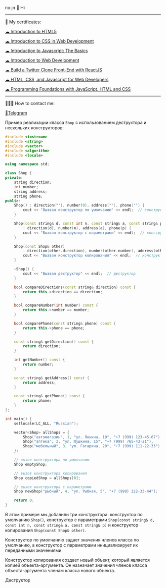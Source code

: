 no jн
 👋 Hi
 
---

🔖 My certificates: <p><a href="https://coursera.org/share/641266f14fe2f0ea3710282483673a0c">☁ Introduction to HTML5</a></p> </p>
<p><a href="https://www.coursera.org/account/accomplishments/verify/S3KBB54TCNXJ">☁ Introduction to CSS in Web Development</a></p> </p>
<p><a href="https://www.coursera.org/account/accomplishments/verify/C4M3GL3TLAVC">☁ Introduction to Javascript: The Basics</a></p> </p>
<p><a href="https://www.coursera.org/account/accomplishments/verify/465U9W88MDVT">☁ 
Introduction to Web Development</a></p> </p>
<p><a href="https://www.coursera.org/account/accomplishments/certificate/UR7EYABXDK7U">☁ 
Build a Twitter Clone Front-End with ReactJS</a></p> </p>
<p><a href="https://www.coursera.org/account/accomplishments/verify/8P2JR5YY3C2A">☁ 
HTML, CSS, and Javascript for Web Developers</a></p> </p>
<p><a href="https://www.coursera.org/account/accomplishments/verify/6YJS3J9FTB49">☁ Programming Foundations with JavaScript, HTML and CSS</a></p> </p>

---

👨🏻‍💻 How to contact me: <p><a href="https://t.me/devuejs">💬Telegram</a></p>
    
Пример реализации класса `Shop` с использованием деструктора и нескольких конструкторов:

```c++
#include <iostream>
#include <string>
#include <vector>
#include <algorithm>
#include <locale>

using namespace std;

class Shop {
private:
    string direction;
    int number;
    string address;
    string phone;
public:
    Shop() : direction(""), number(0), address(""), phone("") {
        cout << "Вызван конструктор по умолчанию" << endl;  // конструктор по умолчанию
    }

    Shop(const string& d, const int n, const string& a, const string& p)
        : direction(d), number(n), address(a), phone(p) {
        cout << "Вызван конструктор с параметрами" << endl;  // конструктор с параметрами
    }

    Shop(const Shop& other)
        : direction(other.direction), number(other.number), address(other.address), phone(other.phone) {
        cout << "Вызван конструктор копирования" << endl;  // конструктор копирования
    }

    ~Shop() {
        cout << "Вызван деструктор" << endl;  // деструктор
    }

    bool compareDirections(const string& direction) const {
        return this->direction == direction;
    }

    bool compareNumber(int number) const {
        return this->number == number;
    }

    bool comparePhone(const string& phone) const {
        return this->phone == phone;
    }

    const string& getDirection() const {
        return direction;
    }

    int getNumber() const {
        return number;
    }

    const string& getAddress() const {
        return address;
    }

    const string& getPhone() const {
        return phone;
    }
};

int main() {
    setlocale(LC_ALL, "Russian");

    vector<Shop> allShops = {
        Shop("автомагазин", 1, "ул. Ленина, 10", "+7 (999) 123-45-67"),
        Shop("аптека", 2, "ул. Пушкина, 15", "+7 (999) 765-43-21"),
        Shop("мебельный", 3, "ул. Гагарина, 20", "+7 (999) 111-22-33")
    };

    // вызов конструктора по умолчанию
    Shop emptyShop;

    // вызов конструктора копирования
    Shop copiedShop = allShops[0];

    // вызов конструктора с параметрами
    Shop newShop("рыбный", 4, "ул. Рыбная, 5", "+7 (999) 222-33-44");

    return 0;
}
```

В этом примере мы добавили три конструктора: конструктор по умолчанию `Shop()`, конструктор с параметрами `Shop(const string& d, const int n, const string& a, const string& p)` и конструктор копирования `Shop(const Shop& other)`.

Конструктор по умолчанию задает значения членов класса по умолчанию, а конструктор с параметрами инициализирует их переданными значениями.

Конструктор копирования создает новый объект, который является копией объекта-аргумента. Он назначает значения членов класса объекта-аргумента членам класса нового объекта.

Деструктор